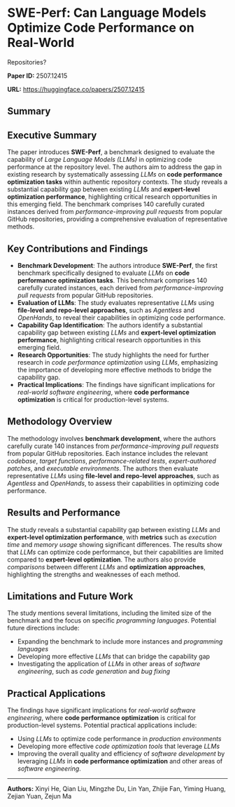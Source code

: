 # SWE-Perf: Can Language Models Optimize Code Performance on Real-World
  Repositories?

**Paper ID:** 2507.12415

**URL:** https://huggingface.co/papers/2507.12415

## Summary

## Executive Summary
The paper introduces **SWE-Perf**, a benchmark designed to evaluate the capability of *Large Language Models (LLMs)* in optimizing code performance at the repository level. The authors aim to address the gap in existing research by systematically assessing *LLMs* on **code performance optimization tasks** within authentic repository contexts. The study reveals a substantial capability gap between existing *LLMs* and **expert-level optimization performance**, highlighting critical research opportunities in this emerging field. The benchmark comprises 140 carefully curated instances derived from *performance-improving pull requests* from popular GitHub repositories, providing a comprehensive evaluation of representative methods.

## Key Contributions and Findings
* **Benchmark Development**: The authors introduce **SWE-Perf**, the first benchmark specifically designed to evaluate *LLMs* on **code performance optimization tasks**. This benchmark comprises 140 carefully curated instances, each derived from *performance-improving pull requests* from popular GitHub repositories.
* **Evaluation of LLMs**: The study evaluates representative *LLMs* using **file-level and repo-level approaches**, such as *Agentless* and *OpenHands*, to reveal their capabilities in optimizing code performance.
* **Capability Gap Identification**: The authors identify a substantial capability gap between existing *LLMs* and **expert-level optimization performance**, highlighting critical research opportunities in this emerging field.
* **Research Opportunities**: The study highlights the need for further research in *code performance optimization* using *LLMs*, emphasizing the importance of developing more effective methods to bridge the capability gap.
* **Practical Implications**: The findings have significant implications for *real-world software engineering*, where **code performance optimization** is critical for production-level systems.

## Methodology Overview
The methodology involves **benchmark development**, where the authors carefully curate 140 instances from *performance-improving pull requests* from popular GitHub repositories. Each instance includes the relevant *codebase*, *target functions*, *performance-related tests*, *expert-authored patches*, and *executable environments*. The authors then evaluate representative *LLMs* using **file-level and repo-level approaches**, such as *Agentless* and *OpenHands*, to assess their capabilities in optimizing code performance.

## Results and Performance
The study reveals a substantial capability gap between existing *LLMs* and **expert-level optimization performance**, with **metrics** such as *execution time* and *memory usage* showing significant differences. The results show that *LLMs* can optimize code performance, but their capabilities are limited compared to **expert-level optimization**. The authors also provide *comparisons* between different *LLMs* and **optimization approaches**, highlighting the strengths and weaknesses of each method.

## Limitations and Future Work
The study mentions several limitations, including the limited size of the benchmark and the focus on specific *programming languages*. Potential future directions include:
* Expanding the benchmark to include more instances and *programming languages*
* Developing more effective *LLMs* that can bridge the capability gap
* Investigating the application of *LLMs* in other areas of *software engineering*, such as *code generation* and *bug fixing*

## Practical Applications
The findings have significant implications for *real-world software engineering*, where **code performance optimization** is critical for production-level systems. Potential practical applications include:
* Using *LLMs* to optimize code performance in *production environments*
* Developing more effective *code optimization tools* that leverage *LLMs*
* Improving the overall quality and efficiency of *software development* by leveraging *LLMs* in **code performance optimization** and other areas of *software engineering*.

---

**Authors:** Xinyi He, Qian Liu, Mingzhe Du, Lin Yan, Zhijie Fan, Yiming Huang, Zejian Yuan, Zejun Ma
